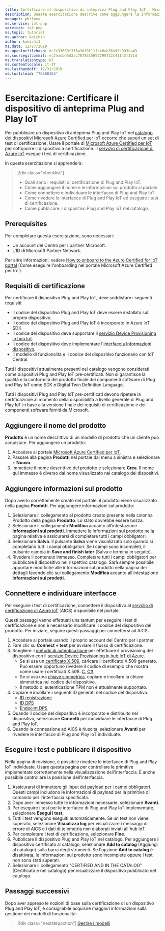 ```yaml
---
title: Certificare il dispositivo di anteprima Plug and Play IoT | Microsoft Docs
description: Questa esercitazione descrive come aggiungere le informazioni sul prodotto al catalogo dei dispositivi Microsoft Azure Certified per IoT, connettere il dispositivo al servizio di certificazione di Azure IoT e quindi eseguire i test di certificazione di Plug and Play IoT.
manager: philmea
ms.service: iot-pnp
services: iot-pnp
ms.topic: tutorial
ms.author: koichih
author: konichi3
ms.date: 12/27/2019
ms.openlocfilehash: dc2c33659f3f3a3df0f11fcc6ab36a9fc993da43
ms.sourcegitcommit: ec2eacbe5d3ac7878515092290722c41143f151d
ms.translationtype: HT
ms.contentlocale: it-IT
ms.lasthandoff: 12/31/2019
ms.locfileid: "75550163"
---
```

# <a name="tutorial-certify-your-iot-plug-and-play-preview-device"></a>Esercitazione: Certificare il dispositivo di anteprima Plug and Play IoT

Per pubblicare un dispositivo di anteprima Plug and Play IoT nel [catalogo dei dispositivi Microsoft Azure Certified per IoT](https://aka.ms/iotdevcat) occorre che superi un set di test di certificazione. Usare il portale di [Microsoft Azure Certified per IoT](https://aka.ms/ACFI) per sottoporre il dispositivo a certificazione. Il [servizio di certificazione di Azure IoT](https://aka.ms/azure-iot-aics) esegue i test di certificazione.

In questa esercitazione si apprenderà:

> [!div class="checklist"]
> * Quali sono i requisiti di certificazione di Plug and Play IoT.
> * Come aggiungere il nome e le informazioni sul prodotto al portale.
> * Come connettere e individuare le interfacce di Plug and Play IoT.
> * Come rivedere le interfacce di Plug and Play IoT ed eseguire i test di certificazione.
> * Come pubblicare il dispositivo Plug and Play IoT nel catalogo.

## <a name="prerequisites"></a>Prerequisites

Per completare questa esercitazione, sono necessari:

* Un account del Centro per i partner Microsoft.
* L'ID di Microsoft Partner Network.

Per altre informazioni, vedere [How to onboard to the Azure Certified for IoT portal](howto-onboard-portal.md) (Come eseguire l'onboarding nel portale Microsoft Azure Certified per IoT).

## <a name="certification-requirements"></a>Requisiti di certificazione

Per certificare il dispositivo Plug and Play IoT, deve soddisfare i seguenti requisiti:

* Il codice del dispositivo Plug and Play IoT deve essere installato sul proprio dispositivo.
* Il codice del dispositivo Plug and Play IoT è incorporato in Azure IoT SDK.
* Il codice del dispositivo deve supportare il [servizio Device Provisioning in hub IoT](../iot-dps/about-iot-dps.md).
* Il codice del dispositivo deve implementare l'[interfaccia Informazioni dispositivo](concepts-common-interfaces.md).
* Il modello di funzionalità e il codice del dispositivo funzionano con IoT Central.

Tutti i dispositivi attualmente presenti nel catalogo vengono considerati come dispositivi Plug and Play IoT pre-certificati. Non si garantisce la qualità e la conformità del prodotto finale dei componenti software di Plug and Play IoT come SDK e Digital Twin Definition Language.

Tutti i dispositivi Plug and Play IoT pre-certificati devono ripetere la certificazione al momento della disponibilità a livello generale di Plug and Play IoT in base alla versione finale dei requisiti di certificazione e dei componenti software forniti da Microsoft.

## <a name="add-product-name"></a>Aggiungere il nome del prodotto

**Prodotto** è un nome descrittivo di un modello di prodotto che un cliente può acquistare. Per aggiungere un prodotto:

1. Accedere al portale [Microsoft Azure Certified per IoT](https://aka.ms/ACFI).
1. Passare alla pagina **Prodotti** nel portale dal menu a sinistra e selezionare **+ Nuovo**.
1. Immettere il nome descrittivo del prodotto e selezionare **Crea**. Il nome qui immesso è diverso dal nome visualizzato nel catalogo dei dispositivi.

## <a name="add-product-information"></a>Aggiungere informazioni sul prodotto

Dopo averlo correttamente creato nel portale, il prodotto viene visualizzato nella pagina **Prodotti**. Per aggiungere informazioni sul prodotto:

1. Selezionare il collegamento al prodotto creato presente nella colonna Prodotto della pagina **Prodotto**. Lo stato dovrebbe essere bozza.
1. Selezionare il collegamento **Modifica** accanto all'intestazione **Informazioni sui prodotti**. Immettere le informazioni sul prodotto nella pagina relativa e assicurarsi di completare tutti i campi obbligatori.
1. Selezionare **Salva**. Il pulsante **Salva** viene visualizzato solo quando si completano tutti i campi obbligatori. Se i campi sono incompleti, il pulsante cambia in **Save and finish later** (Salva e termina in seguito).
1. Rivedere il contenuto immesso. Completare tutti i campi obbligatori per pubblicare il dispositivo nel rispettivo catalogo. Sarà sempre possibile apportare modifiche alle informazioni sul prodotto nella pagina dei dettagli facendo clic sul collegamento **Modifica** accanto all'intestazione **Informazioni sui prodotti**.

## <a name="connect-and-discover-interfaces"></a>Connettere e individuare interfacce

Per eseguire i test di certificazione, connettere il dispositivo al [servizio di certificazione di Azure IoT](https://aka.ms/azure-iot-aics) (AICS) disponibile nel portale.

Questi passaggi vanno effettuati una tantum per eseguire i test di certificazione e non è necessario modificare il codice del dispositivo del prodotto. Per iniziare, seguire questi passaggi per connettersi ad AICS:

1. Accedere al portale usando il proprio account del Centro per i partner.
1. Fare clic su **Connect + test** per avviare il flusso di certificazione.
1. Scegliere il [metodo di autenticazione](../iot-dps/concepts-security.md#attestation-mechanism) per effettuare il provisioning del dispositivo con il [servizio Device Provisioning in hub IoT di Azure](../iot-dps/about-iot-dps.md).
   * Se si usa un [certificato X.509](../iot-hub/iot-hub-security-x509-get-started.md#prerequisites), caricare il certificato X.509 generato. Può essere opportuno rivedere il codice di esempio che mostra come usare i certificati X.509: [C](https://github.com/Azure/azure-iot-sdk-c/blob/master/iothub_client/samples/iothub_ll_client_x509_sample/iothub_ll_client_x509_sample.c), [C#](../iot-hub/iot-hub-security-x509-get-started.md).
   * Se si usa una [chiave simmetrica](../iot-dps/concepts-symmetric-key-attestation.md), copiare e incollare la chiave simmetrica nel codice del dispositivo.
   * Il metodo di autenticazione TPM non è attualmente supportato.
1. Copiare e incollare i seguenti ID generati nel codice del dispositivo.
   * [ID registrazione](../iot-dps/use-hsm-with-sdk.md)
   * [ID DPS](../iot-dps/tutorial-set-up-device.md#create-the-device-registration-software)
   * [Endpoint DPS](../iot-dps/tutorial-set-up-device.md#create-the-device-registration-software)
1. Quando il codice del dispositivo è incorporato e distribuito nel dispositivo, selezionare **Connetti** per individuare le interfacce di Plug and Play IoT.
1. Quando la connessione ad AICS è riuscita, selezionare **Avanti** per rivedere le interfacce di Plug and Play IoT individuate.

## <a name="run-tests-and-publish-the-device"></a>Eseguire i test e pubblicare il dispositivo

Nella pagina di revisione, è possibile rivedere le interfacce di Plug and Play IoT individuate. Usare questa pagina per controllare le primitive implementate correttamente nella visualizzazione dell'interfaccia. È anche possibile controllare la posizione dell'interfaccia.

1. Assicurarsi di immettere gli input del payload per i campi obbligatori. Questi campi includono le informazioni di payload per la primitiva di comando per l'interfaccia specificata.
1. Dopo aver immesso tutte le informazioni necessarie, selezionare **Avanti**.
1. Per eseguire i test per le interfacce di Plug and Play IoT implementate, selezionare **Esegui i test**.
1. Tutti i test vengono eseguiti automaticamente. Se un test non viene superato, selezionare **Visualizza log** per visualizzare i messaggi di errore di AICS e i dati di telemetria non elaborati inviati all'hub IoT.
1. Per completare i test di certificazione, selezionare **Fine**.
1. Pubblicare il dispositivo Plug and Play IoT nel catalogo. Per aggiungere il dispositivo certificato al catalogo, selezionare **Add to catalog** (Aggiungi al catalogo) sulla barra degli strumenti. Se l'opzione **Add to catalog** è disattivata, le informazioni sul prodotto sono incomplete oppure i test non sono stati superati. 
1. Selezionare il collegamento "CERTIFIED AND IN THE CATALOG" (Certificato e nel catalogo) per visualizzare il dispositivo pubblicato nel catalogo.

## <a name="next-steps"></a>Passaggi successivi

Dopo aver appreso le nozioni di base sulla certificazione di un dispositivo Plug and Play IoT, è consigliabile acquisire maggiori informazioni sulla gestione dei modelli di funzionalità:

> [!div class="nextstepaction"]
> [Gestire i modelli](./howto-manage-models.md)
